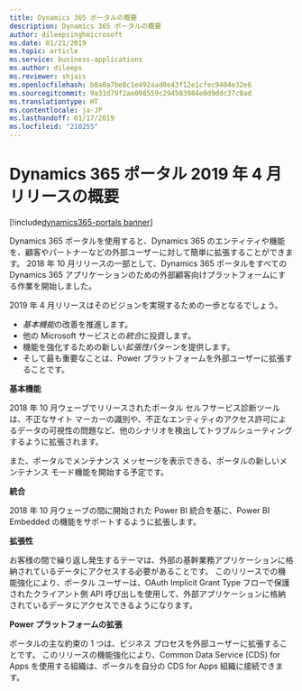 ```yaml
---
title: Dynamics 365 ポータルの概要
description: Dynamics 365 ポータルの概要
author: dileepsinghmicrosoft
ms.date: 01/21/2019
ms.topic: article
ms.service: business-applications
ms.author: dileeps
ms.reviewer: shjais
ms.openlocfilehash: b8a0a7be0c1e492aad0e43f12e1cfec9404e32e6
ms.sourcegitcommit: 9a31d79f2ae098559c294503984e0d9ddc37c0ad
ms.translationtype: HT
ms.contentlocale: ja-JP
ms.lasthandoff: 01/17/2019
ms.locfileid: "210255"
---
```

# <a name="overview-of-dynamics-365-portal-april-19-release"></a>Dynamics 365 ポータル 2019 年 4 月リリースの概要
[!include[dynamics365-portals banner](../includes/dynamics365-portals.md)]


Dynamics 365 ポータルを使用すると、Dynamics 365 のエンティティや機能を、顧客やパートナーなどの外部ユーザーに対して簡単に拡張することができます。 2018 年 10 月リリースの一部として、Dynamics 365 ポータルをすべての Dynamics 365 アプリケーションのための外部顧客向けプラットフォームにする作業を開始しました。

2019 年 4 月リリースはそのビジョンを実現するための一歩となるでしょう。

- *基本機能*の改善を推進します。
- 他の Microsoft サービスとの*統合*に投資します。
- 機能を強化するための新しい*拡張性*パターンを提供します。
- そして最も重要なことは、Power プラットフォームを外部ユーザーに拡張することです。

**基本機能**

2018 年 10 月ウェーブでリリースされたポータル セルフサービス診断ツールは、不正なサイト マーカーの識別や、不正なエンティティのアクセス許可によるデータの可視性の問題など、他のシナリオを検出してトラブルシューティングするように拡張されます。 

また、ポータルでメンテナンス メッセージを表示できる、ポータルの新しいメンテナンス モード機能を開始する予定です。

**統合**

2018 年 10 月ウェーブの間に開始された Power BI 統合を基に、Power BI Embedded の機能をサポートするように拡張します。

**拡張性**

お客様の間で繰り返し発生するテーマは、外部の基幹業務アプリケーションに格納されているデータにアクセスする必要があることです。 このリリースでの機能強化により、ポータル ユーザーは、OAuth Implicit Grant Type フローで保護されたクライアント側 API 呼び出しを使用して、外部アプリケーションに格納されているデータにアクセスできるようになります。

**Power プラットフォームの拡張**

ポータルの主な約束の 1 つは、ビジネス プロセスを外部ユーザーに拡張することです。 このリリースの機能強化により、Common Data Service (CDS) for Apps を使用する組織は、ポータルを自分の CDS for Apps 組織に接続できます。
